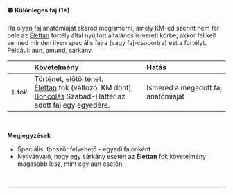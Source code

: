 #### 🟣 Különleges faj (1*)

Ha olyan faj anatómiáját akarod megismerni, amely KM-ed szerint nem fér bele az [Élettan](elettan.md) fortély által nyújtott általános ismereti körbe, akkor fel kell venned minden ilyen speciális fajra (vagy faj-csoportra) ezt a fortélyt. Például: aun, amund, sárkány,

|       | Követelmény                                                                                                                                                        | Hatás                              |
| :---- | :----------------------------------------------------------------------------------------------------------------------------------------------------------------- | :--------------------------------- |
| 1.fok | Történet, előtörténet.<br />[Élettan](elettan.md) fok (változó, KM dönt),<br />[Boncolás](../hatterek.szabad/kulonleges_faj_boncolasa.md) Szabad-Háttér az adott faj egy egyedére. | Ismered a megadott faj anatómiáját |

<br />

**Megjegyzések**

- Speciális: töbször felvehető - egyedi fajonként
- Nyilvánvaló, hogy egy sárkány esetén az **Élettan** fok követelmény magasabb lesz, mint egy aun esetén.

<br />

---
